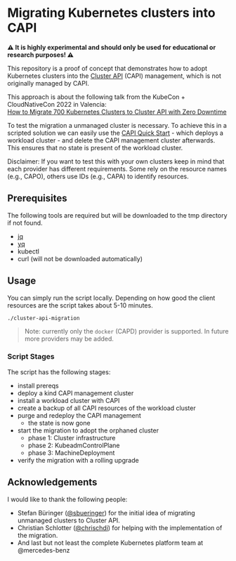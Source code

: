 # Migrating Kubernetes clusters into CAPI

**⚠️ It is highly experimental and should only be used for educational or research purposes! ⚠️**

This repository is a proof of concept that demonstrates how to adopt Kubernetes clusters into the [Cluster API](https://cluster-api.sigs.k8s.io/) (CAPI) management, which is not originally managed by CAPI.  

This approach is about the following talk from the KubeCon + CloudNativeCon 2022 in Valencia:  
[How to Migrate 700 Kubernetes Clusters to Cluster API with Zero Downtime](https://kccnceu2022.sched.com/event/yttp/)

To test the migration a unmanaged cluster is necessary. To achieve this in a scripted solution we can easily use the [CAPI Quick Start](https://cluster-api.sigs.k8s.io/user/quick-start.html) - which deploys a workload cluster - and delete the CAPI management cluster afterwards. This ensures that no state is present of the workload cluster.

Disclaimer: If you want to test this with your own clusters keep in mind that each provider has different requirements. Some rely on the resource names (e.g., CAPO), others use IDs (e.g., CAPA) to identify resources.

## Prerequisites

The following tools are required but will be downloaded to the tmp directory if not found.

* [jq](https://github.com/stedolan/jq)
* [yq](https://github.com/mikefarah/yq)
* kubectl
* curl (will not be downloaded automatically)

## Usage

You can simply run the script locally. Depending on how good the client resources are the script takes about 5-10 minutes.

```
./cluster-api-migration
```

> Note: currently only the `docker` (CAPD) provider is supported. In future more providers may be added.

### Script Stages

The script has the following stages:

* install prereqs
* deploy a kind CAPI management cluster
* install a workload cluster with CAPI
* create a backup of all CAPI resources of the workload cluster
* purge and redeploy the CAPI management
    * the state is now gone
* start the migration to adopt the orphaned cluster
    * phase 1: Cluster infrastructure
    * phase 2: KubeadmControlPlane
    * phase 3: MachineDeployment
* verify the migration with a rolling upgrade

## Acknowledgements

I would like to thank the following people:

- Stefan Büringer ([@sbueringer](https://github.com/sbueringer)) for the initial idea of migrating unmanaged clusters to Cluster API.
- Christian Schlotter ([@chrischdi](https://github.com/chrischdi)) for helping with the implementation of the migration.
- And last but not least the complete Kubernetes platform team at @mercedes-benz
